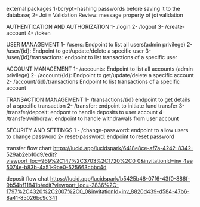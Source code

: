 external packages
1-bcrypt=hashing passwords before saving it to the database;
2- Joi = Validation Review: message property of joi validation


<!-- ENDPOINTS -->
AUTHENTICATION AND AUTHORIZATION
1- /login
2- /logout
3- /create-account
4- /token

USER MANAGEMENT
1- /users: Endpoint to list all users(admin privilege)
2- /user/{id}: Endpoint to get/update/delete a specific user
3- /user/{id}/transactions: endpoint to list transactions of a specific user
<!-- 3- /user/{id}/accounts -->

ACCOUNT MANAGEMENT
1- /accounts: Endpoint to list all accounts (admin privilege)
2- /account/{id}: Endpoint to get/update/delete a specific account
2- /account/{id}/transactions Endpoint to list transactions of a specific account

TRANSACTION MANAGEMENT
1- /transactions/{id} endpoint to get details of a specific transaction
2- /transfer: endpoint to initiate fund transfer
3- /transfer/deposit: endpont to handle deposits to user account
4- /transfer/withdraw: endpoint to handle withdrawals from user account

SECURITY AND SETTINGS
1 - /change-password: endpoint to allow users to change password
2- reset-password: endpoint to reset password

transfer flow chart https://lucid.app/lucidspark/6418e8ce-af7a-4242-8342-529ab2eb10d9/edit?viewport_loc=969%2C147%2C3703%2C1720%2C0_0&invitationId=inv_4ee5074e-b83b-4a51-9be0-525663cbbc4d

deposit flow chat https://lucid.app/lucidspark/b5425b48-07f6-43f0-886f-9b54bf11841b/edit?viewport_loc=-2836%2C-1797%2C4320%2C2007%2C0_0&invitationId=inv_8820d439-d584-47b6-8a41-85026bc9c341